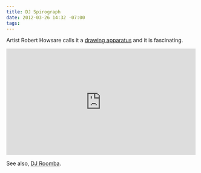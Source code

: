 ```yaml
---
title: DJ Spirograph
date: 2012-03-26 14:32 -07:00
tags:
---
```


Artist Robert Howsare calls it a [drawing apparatus](http://roberthowsare.com/rational-aesthetics/drawing-apparatus/) and it is fascinating.

<iframe src="http://player.vimeo.com/video/31933085?title=0&amp;byline=0&amp;portrait=0&amp;color=ffffff" width="500" height="281" frameborder="0" webkitAllowFullScreen mozallowfullscreen allowFullScreen></iframe>

See also, [DJ Roomba](http://www.engadget.com/2010/02/09/screen-grabs-dj-roomba-mixes-business-with-pleasure-on-parks-an/).

